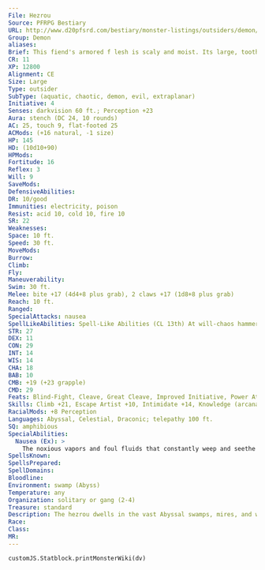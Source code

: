 ```yaml
---
File: Hezrou
Source: PFRPG Bestiary
URL: http://www.d20pfsrd.com/bestiary/monster-listings/outsiders/demon/hezrou
Group: Demon
aliases: 
Brief: This fiend's armored f lesh is scaly and moist. Its large, toothy mouth gapes below a pair of hungry, reptilian eyes.
CR: 11
XP: 12800
Alignment: CE
Size: Large
Type: outsider
SubType: (aquatic, chaotic, demon, evil, extraplanar)
Initiative: 4
Senses: darkvision 60 ft.; Perception +23
Aura: stench (DC 24, 10 rounds)
AC: 25, touch 9, flat-footed 25
ACMods: (+16 natural, -1 size)
HP: 145
HD: (10d10+90)
HPMods: 
Fortitude: 16
Reflex: 3
Will: 9
SaveMods: 
DefensiveAbilities: 
DR: 10/good
Immunities: electricity, poison
Resist: acid 10, cold 10, fire 10
SR: 22
Weaknesses: 
Space: 10 ft.
Speed: 30 ft.
MoveMods: 
Burrow: 
Climb: 
Fly: 
Maneuverability: 
Swim: 30 ft.
Melee: bite +17 (4d4+8 plus grab), 2 claws +17 (1d8+8 plus grab)
Reach: 10 ft.
Ranged: 
SpecialAttacks: nausea
SpellLikeAbilities: Spell-Like Abilities (CL 13th) At will-chaos hammer (DC 18), greater teleport (self plus 50 lbs. of objects only), unholy blight (DC 18) 3/day-gaseous form 1/day-blasphemy (DC 21), summon (level 4, 1 hezrou 35%)
STR: 27
DEX: 11
CON: 29
INT: 14
WIS: 14
CHA: 18
BAB: 10
CMB: +19 (+23 grapple)
CMD: 29
Feats: Blind-Fight, Cleave, Great Cleave, Improved Initiative, Power Attack
Skills: Climb +21, Escape Artist +10, Intimidate +14, Knowledge (arcana) +15, Perception +23, Spellcraft +15, Stealth +9, Swim +29
RacialMods: +8 Perception
Languages: Abyssal, Celestial, Draconic; telepathy 100 ft.
SQ: amphibious
SpecialAbilities:
  Nausea (Ex): >
    The noxious vapors and foul fluids that constantly weep and seethe from a hezrou's body are particularly heinous to those the creature grapples. Each round a creature is grappled by a hezrou, the grappled foe must make a DC 24 Fortitude save to avoid becoming nauseated. A creature nauseated in this manner remains nauseated until he succeeds on a DC 24 Fortitude save, or until a minute has passed during which he is not grappled by the hezrou, whichever condition comes first. The save DC is Constitution-based.
SpellsKnown: 
SpellsPrepared: 
SpellDomains: 
Bloodline: 
Environment: swamp (Abyss)
Temperature: any
Organization: solitary or gang (2-4)
Treasure: standard
Description: The hezrou dwells in the vast Abyssal swamps, mires, and waterways, equally at home on land and in the water. The presence of a hezrou has an obvious effect on the nearby flora and water, causing plant life to twist and knurl and infusing water with a foul odor and brackish taste- signs much easier to spot on the Material Plane than the Abyss. Long exposure to this corruption can cause vile transformations and hideous deformities. Often, entire backwater communities of deformed mutants owe their twisted countenances not as much to incest and poor breeding as they do to a hezrou's proximity. Although quite intelligent, a hezrou can fairly be said to waste its intellect. They prefer the simple pleasures-slumber, the thrill of torture, the bliss of feasting on a living meal, or the joy of feeling something beautiful breaking and crumbling in a clenched fist. They do not often seek to build empires or lead cults-although few hezrous would turn away prospective minions who came to serve the demon on their own. These monstrous and bestial creatures form from the souls of evil mortals who poisoned themselves, their kin, or their surroundings, such as drug addicts, assassins, and alchemists who cared not how their experiments polluted the environment.
Race: 
Class: 
MR: 
---
```

```dataviewjs
customJS.Statblock.printMonsterWiki(dv)
```
